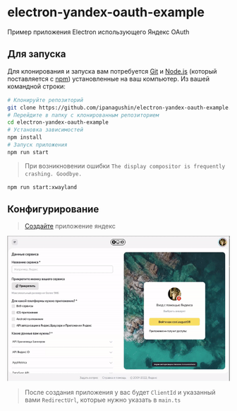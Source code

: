 # electron-yandex-oauth-example
Пример приложения Electron использующего Яндекс OAuth

## Для запуска

Для клонирования и запуска вам потребуется [Git](https://git-scm.com) и [Node.js](https://nodejs.org/en/download/) (который поставляется с [npm](http://npmjs.com)) установленные на ваш компьютер. Из вашей командной строки:

```bash
# Клонируйте репозиторий
git clone https://github.com/ipanagushin/electron-yandex-oauth-example.git
# Перейдите в папку с клонированным репозиторием
cd electron-yandex-oauth-example
# Установка зависимостей
npm install
# Запуск приложения
npm run start
```

> При возникновении ошибки `The display compositor is frequently crashing. Goodbye.`
```bash
npm run start:xwayland
```

## Конфигурирование

> [Создайте](https://oauth.yandex.ru/client/new) приложение яндекс 

![](public/create-app.gif)

> После создания приложения у вас будет `ClientId` и указанный вами `RedirectUrl`, которые нужно указать в `main.ts`